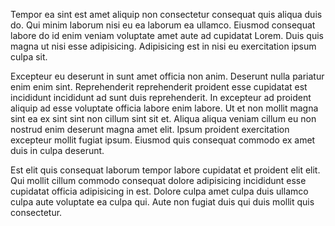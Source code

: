 Tempor ea sint est amet aliquip non consectetur consequat quis aliqua duis do. Qui minim laborum nisi eu ea laborum ea ullamco. Eiusmod consequat labore do id enim veniam voluptate amet aute ad cupidatat Lorem. Duis quis magna ut nisi esse adipisicing. Adipisicing est in nisi eu exercitation ipsum culpa sit.

Excepteur eu deserunt in sunt amet officia non anim. Deserunt nulla pariatur enim enim sint. Reprehenderit reprehenderit proident esse cupidatat est incididunt incididunt ad sunt duis reprehenderit. In excepteur ad proident aliquip ad esse voluptate officia labore enim labore. Ut et non mollit magna sint ea ex sint sint non cillum sint sit et. Aliqua aliqua veniam cillum eu non nostrud enim deserunt magna amet elit. Ipsum proident exercitation excepteur mollit fugiat ipsum. Eiusmod quis consequat commodo ex amet duis in culpa deserunt.

Est elit quis consequat laborum tempor labore cupidatat et proident elit elit. Qui mollit cillum commodo consequat dolore adipisicing incididunt esse cupidatat officia adipisicing in est. Dolore culpa amet culpa duis ullamco culpa aute voluptate ea culpa qui. Aute non fugiat duis qui duis mollit quis consectetur.